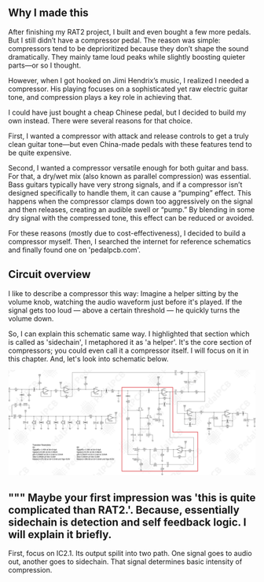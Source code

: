 ## Why I made this
After finishing my RAT2 project, I built and even bought a few more pedals. But I still didn’t have a compressor pedal. The reason was simple: compressors tend to be deprioritized because they don’t shape the sound dramatically. They mainly tame loud peaks while slightly boosting quieter parts—or so I thought.

However, when I got hooked on Jimi Hendrix’s music, I realized I needed a compressor. His playing focuses on a sophisticated yet raw electric guitar tone, and compression plays a key role in achieving that.

I could have just bought a cheap Chinese pedal, but I decided to build my own instead. There were several reasons for that choice.

First, I wanted a compressor with attack and release controls to get a truly clean guitar tone—but even China-made pedals with these features tend to be quite expensive.

Second, I wanted a compressor versatile enough for both guitar and bass. For that, a dry/wet mix (also known as parallel compression) was essential. Bass guitars typically have very strong signals, and if a compressor isn’t designed specifically to handle them, it can cause a “pumping” effect. This happens when the compressor clamps down too aggressively on the signal and then releases, creating an audible swell or “pump.” By blending in some dry signal with the compressed tone, this effect can be reduced or avoided.

For these reasons (mostly due to cost-effectiveness), I decided to build a compressor myself. Then, I searched the internet for reference schematics and finally found one on 'pedalpcb.com'.


## Circuit overview


I like to describe a compressor this way: Imagine a helper sitting by the volume knob, watching the audio waveform just before it's played. If the signal gets too loud — above a certain threshold — he quickly turns the volume down.

So, I can explain this schematic same way. I highlighted that section which is called as 'sidechain', I metaphored it as 'a helper'. It's the core section of compressors; you could even call it a compressor itself. I will focus on it in this chapter. And, let's look into schematic below.

<p align='center'>
 <img src=asset/sch.jpg>
</p>

""" Maybe your first impression was 'this is quite complicated than RAT2.'. Because, essentially sidechain is detection and self feedback logic. I will explain it briefly.  
----
First, focus on IC2.1. Its output spilit into two path. One signal goes to audio out, another goes to sidechain. That signal determines basic intensity of compression. 

